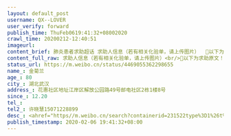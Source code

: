 ```yaml
---
layout: default_post
username: QX--LOVER
user_verify: forward
publish_time: ThuFeb0619:41:32+08002020
crawl_time: 20200212-12:40:51
imageurl: 
content_brief: 肺炎患者求助超话 求助人信息（若有相关化验单，请上传图片）  🏥以下为求助原文！【姓名】金菊兰【年龄】80【所在城市】湖北武汉【所在小区、社区】花惠社区  地址江岸区解放公园路49号邮电社区2栋1楼8号【患病时间】12.20【联系方式】【其他紧急联系人】许晓慧15071228899【病情描述 ...全文
content_full_raw: 求助人信息（若有相关化验单，请上传图片）<br/>🏥以下为求助原文！<br/>【姓名】金菊兰<br/>【年龄】80<br/>【所在城市】湖北武汉<br/>【所在小区、社区】花惠社区地址江岸区解放公园路49号邮电社区2栋1楼8号<br/>【患病时间】12.20<br/>【联系方式】<br/>【其他紧急联系人】许晓慧15071228899<br/>【病情描述】<ahref="https://m.weibo.cn/search?containerid=231522type%3D1%26t%3D10%26q%3D%23%E6%95%91%E5%91%BD%23&isnewpage=1"data-hide=""><spanclass="surl-text">#救命#</span></a>80岁确诊老人医生下病危需收治定点医院，上报社区后，说要带去酒店隔离！老人卧床无法自理，便血严重，呼吸困难严重呕吐，国家文件是要社区分类上报安置，酒店无抢救设备无医生，这不是草菅人命嘛！请救救我们！<adata-url="http://t.cn/RyhQqzI"href="http://weibo.com/p/1001018008644200000000000"data-hide=""><spanclass='url-icon'><imgstyle='width:1rem;height:1rem'src='https://h5.sinaimg.cn/upload/2015/09/25/3/timeline_card_small_location_default.png'></span><spanclass="surl-text">中山</span></a>
status_url: https://m.weibo.cn/status/4469055362298655
name_: 金菊兰
age_: 80
city_: 湖北武汉
address_: 花惠社区地址江岸区解放公园路49号邮电社区2栋1楼8号
since_: 12.20
tel_: 
tel2_: 许晓慧15071228899
desc_: <ahref="https//m.weibo.cn/search?containerid=231522type%3D1%26t%3D10%26q%3D%23%E6%95%91%E5%91%BD%23&isnewpage=1"data-hide=""><spanclass="surl-text">#救命#</span></a>80岁确诊老人医生下病危需收治定点医院，上报社区后，说要带去酒店隔离！老人卧床无法自理，便血严重，呼吸困难严重呕吐，国家文件是要社区分类上报安置，酒店无抢救设备无医生，这不是草菅人命嘛！请救救我们！<adata-url="http//t.cn/RyhQqzI"href="http//weibo.com/p/1001018008644200000000000"data-hide=""><spanclass='url-icon'><imgstyle='width1rem;height1rem'src='https//h5.sinaimg.cn/upload/2015/09/25/3/timeline_card_small_location_default.png'></span><spanclass="surl-text">中山</span></a>
publish_timestamp: 2020-02-06 19:41:32+08:00
---
```

